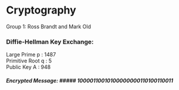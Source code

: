 # Cryptography
Group 1: Ross Brandt and Mark Old

### Diffie-Hellman Key Exchange:
Large Prime     p : 1487<br/>
Primitive Root  q : 5<br/>
Public Key      A : 948

##### Encrypted Message: ##### 10000110010100000000110100110011
